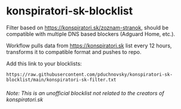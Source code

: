# konspiratori-sk-blocklist

Filter based on https://konspiratori.sk/zoznam-stranok, should be compatible with multiple DNS based blockers (Adguard Home, etc.).

Workflow pulls data from https://konspiratori.sk list every 12 hours, transforms it to compatible format and pushes to repo.

Add this link to your blocklists:
```
https://raw.githubusercontent.com/pduchnovsky/konspiratori-sk-blocklist/main/konspiratori-sk-filter.txt
```

###### Note: This is an unofficial blocklist not related to the creators of konspiratori.sk

